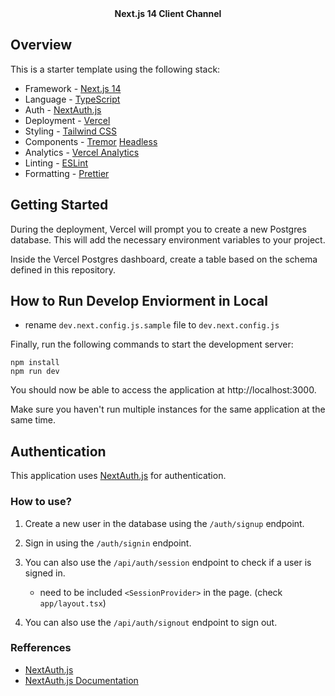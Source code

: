 
<div align="center"><strong>Next.js 14 Client Channel</strong></div>
</div>

## Overview

This is a starter template using the following stack:

- Framework - [Next.js 14](https://nextjs.org/14)
- Language - [TypeScript](https://www.typescriptlang.org)
- Auth - [NextAuth.js](https://next-auth.js.org)
- Deployment - [Vercel](https://vercel.com/docs/concepts/next.js/overview)
- Styling - [Tailwind CSS](https://tailwindcss.com)
- Components - [Tremor](https://www.tremor.so) [Headless](https://headlessui.com/)
- Analytics - [Vercel Analytics](https://vercel.com/analytics)
- Linting - [ESLint](https://eslint.org)
- Formatting - [Prettier](https://prettier.io)


## Getting Started

During the deployment, Vercel will prompt you to create a new Postgres database. This will add the necessary environment variables to your project.

Inside the Vercel Postgres dashboard, create a table based on the schema defined in this repository.


## How to Run Develop Enviorment in Local 

* rename `dev.next.config.js.sample` file to `dev.next.config.js`

Finally, run the following commands to start the development server:

```
npm install
npm run dev
```

You should now be able to access the application at http://localhost:3000.

Make sure you haven't run multiple instances for the same application at the same time.


## Authentication

This application uses [NextAuth.js](https://next-auth.js.org) for authentication.

### How to use?

1. Create a new user in the database using the `/auth/signup` endpoint.

2. Sign in using the `/auth/signin` endpoint.

3. You can also use the `/api/auth/session` endpoint to check if a user is signed in.
   * need to be included `<SessionProvider>` in the page. (check `app/layout.tsx`)

4. You can also use the `/api/auth/signout` endpoint to sign out.

### Refferences

- [NextAuth.js](https://next-auth.js.org)
- [NextAuth.js Documentation](https://next-auth.js.org/getting-started/example)
